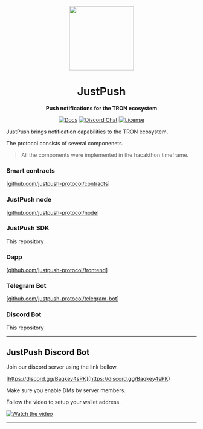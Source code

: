 <div align="center">
  <img height="170x" src="https://i.imgur.com/Jzhomj5.png" />

  <h1>JustPush</h1>

  <p>
    <strong>Push notifications for the TRON ecosystem</strong>
  </p>

  <p>
    <a href="https://docs.justpush.app/"><img alt="Docs" src="https://img.shields.io/badge/docs-justpush-informational" /></a>
    <a href="https://discord.gg/Baqkey4sPK"><img alt="Discord Chat" src="https://img.shields.io/discord/1037419699409006592?color=yellowgreen" /></a>
    <a href="https://opensource.org/licenses/MIT"><img alt="License" src="https://img.shields.io/github/license/justpush-protocol/discord-bot?color=blueviolet" /></a>
  </p>
</div>

JustPush brings notification capabilities to the TRON ecosystem.

The protocol consists of several componenets.

> All the components were implemented in the hacakthon timeframe.

### Smart contracts

[[github.com/justpush-protocol/contracts](https://github.com/justpush-protocol/contracts)]

### JustPush node

[[github.com/justpush-protocol/node](https://github.com/justpush-protocol/node)]

### JustPush SDK

This repository

### Dapp

[[github.com/justpush-protocol/frontend](https://github.com/justpush-protocol/frontend)]

### Telegram Bot

[[github.com/justpush-protocol/telegram-bot](https://github.com/justpush-protocol/telegram-bot)]

### Discord Bot

This repository

---

## JustPush Discord Bot

Join our discord server using the link bellow.

[https://discord.gg/Baqkey4sPK](https://discord.gg/Baqkey4sPK)

Make sure you enable DMs by server members.

Follow the video to setup your wallet address. 

[![Watch the video](https://img.youtube.com/vi/nA95Y54Y9xI/default.jpg)](https://youtu.be/nA95Y54Y9xI)

---